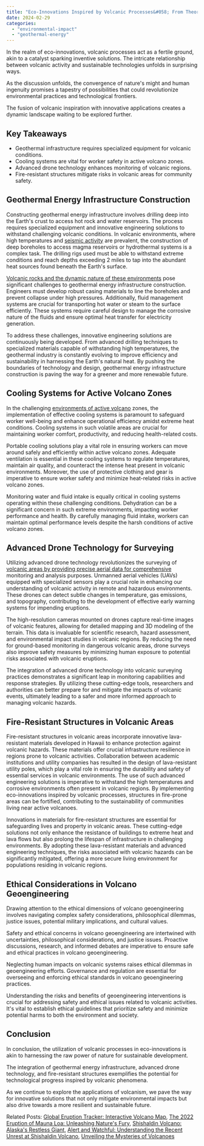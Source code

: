 ```yaml
---
title: "Eco-Innovations Inspired by Volcanic Processes&#058; From Theory to Practice"
date: 2024-02-29
categories: 
  - "environmental-impact"
  - "geothermal-energy"
---
```


In the realm of eco-innovations, volcanic processes act as a fertile ground, akin to a catalyst sparking inventive solutions. The intricate relationship between volcanic activity and sustainable technologies unfolds in surprising ways.

As the discussion unfolds, the convergence of nature's might and human ingenuity promises a tapestry of possibilities that could revolutionize environmental practices and technological frontiers.

The fusion of volcanic inspiration with innovative applications creates a dynamic landscape waiting to be explored further.

## Key Takeaways

- Geothermal infrastructure requires specialized equipment for volcanic conditions.
- Cooling systems are vital for worker safety in active volcano zones.
- Advanced drone technology enhances monitoring of volcanic regions.
- Fire-resistant structures mitigate risks in volcanic areas for community safety.

## Geothermal Energy Infrastructure Construction

Constructing geothermal energy infrastructure involves drilling deep into the Earth's crust to access hot rock and water reservoirs. The process requires specialized equipment and innovative engineering solutions to withstand challenging volcanic conditions. In volcanic environments, where high temperatures and [seismic activity](https://magmamatters.com/the-art-and-science-of-volcano-monitoring/ "The Art and Science of Volcano Monitoring") are prevalent, the construction of deep boreholes to access magma reservoirs or hydrothermal systems is a complex task. The drilling rigs used must be able to withstand extreme conditions and reach depths exceeding 2 miles to tap into the abundant heat sources found beneath the Earth's surface.

[Volcanic rocks and the dynamic nature of these environments](https://magmamatters.com/the-environmental-impact-of-volcanic-eruptions-2/ "The Environmental Impact of Volcanic Eruptions") pose significant challenges to geothermal energy infrastructure construction. Engineers must develop robust casing materials to line the boreholes and prevent collapse under high pressures. Additionally, fluid management systems are crucial for transporting hot water or steam to the surface efficiently. These systems require careful design to manage the corrosive nature of the fluids and ensure optimal heat transfer for electricity generation.

To address these challenges, innovative engineering solutions are continuously being developed. From advanced drilling techniques to specialized materials capable of withstanding high temperatures, the geothermal industry is constantly evolving to improve efficiency and sustainability in harnessing the Earth's natural heat. By pushing the boundaries of technology and design, geothermal energy infrastructure construction is paving the way for a greener and more renewable future.

## Cooling Systems for Active Volcano Zones

In the challenging [environments of active volcano](https://magmamatters.com/geothermal-energy-and-its-volcanic-origins/ "Geothermal Energy and Its Volcanic Origins") zones, the implementation of effective cooling systems is paramount to safeguard worker well-being and enhance operational efficiency amidst extreme heat conditions. Cooling systems in such volatile areas are crucial for maintaining worker comfort, productivity, and reducing health-related costs.

Portable cooling solutions play a vital role in ensuring workers can move around safely and efficiently within active volcano zones. Adequate ventilation is essential in these cooling systems to regulate temperatures, maintain air quality, and counteract the intense heat present in volcanic environments. Moreover, the use of protective clothing and gear is imperative to ensure worker safety and minimize heat-related risks in active volcano zones.

Monitoring water and fluid intake is equally critical in cooling systems operating within these challenging conditions. Dehydration can be a significant concern in such extreme environments, impacting worker performance and health. By carefully managing fluid intake, workers can maintain optimal performance levels despite the harsh conditions of active volcano zones.

## Advanced Drone Technology for Surveying

Utilizing advanced drone technology revolutionizes the surveying of [volcanic areas by providing precise aerial data for comprehensive](https://magmamatters.com/understanding-volcanic-formation-a-comprehensive-guide/ "Understanding Volcanic Formation: A Comprehensive Guide") monitoring and analysis purposes. Unmanned aerial vehicles (UAVs) equipped with specialized sensors play a crucial role in enhancing our understanding of volcanic activity in remote and hazardous environments. These drones can detect subtle changes in temperature, gas emissions, and topography, contributing to the development of effective early warning systems for impending eruptions.

The high-resolution cameras mounted on drones capture real-time images of volcanic features, allowing for detailed mapping and 3D modeling of the terrain. This data is invaluable for scientific research, hazard assessment, and environmental impact studies in volcanic regions. By reducing the need for ground-based monitoring in dangerous volcanic areas, drone surveys also improve safety measures by minimizing human exposure to potential risks associated with volcanic eruptions.

The integration of advanced drone technology into volcanic surveying practices demonstrates a significant leap in monitoring capabilities and response strategies. By utilizing these cutting-edge tools, researchers and authorities can better prepare for and mitigate the impacts of volcanic events, ultimately leading to a safer and more informed approach to managing volcanic hazards.

## Fire-Resistant Structures in Volcanic Areas

Fire-resistant structures in volcanic areas incorporate innovative lava-resistant materials developed in Hawaii to enhance protection against volcanic hazards. These materials offer crucial infrastructure resilience in regions prone to volcanic activities. Collaboration between academic institutions and utility companies has resulted in the design of lava-resistant utility poles, which play a vital role in ensuring the durability and safety of essential services in volcanic environments. The use of such advanced engineering solutions is imperative to withstand the high temperatures and corrosive environments often present in volcanic regions. By implementing eco-innovations inspired by volcanic processes, structures in fire-prone areas can be fortified, contributing to the sustainability of communities living near active volcanoes.

Innovations in materials for fire-resistant structures are essential for safeguarding lives and property in volcanic areas. These cutting-edge solutions not only enhance the resistance of buildings to extreme heat and lava flows but also prolong the lifespan of infrastructure in challenging environments. By adopting these lava-resistant materials and advanced engineering techniques, the risks associated with volcanic hazards can be significantly mitigated, offering a more secure living environment for populations residing in volcanic regions.

## Ethical Considerations in Volcano Geoengineering

Drawing attention to the ethical dimensions of volcano geoengineering involves navigating complex safety considerations, philosophical dilemmas, justice issues, potential military implications, and cultural values.

Safety and ethical concerns in volcano geoengineering are intertwined with uncertainties, philosophical considerations, and justice issues. Proactive discussions, research, and informed debates are imperative to ensure safe and ethical practices in volcano geoengineering.

Neglecting human impacts on volcanic systems raises ethical dilemmas in geoengineering efforts. Governance and regulation are essential for overseeing and enforcing ethical standards in volcano geoengineering practices.

Understanding the risks and benefits of geoengineering interventions is crucial for addressing safety and ethical issues related to volcanic activities. It's vital to establish ethical guidelines that prioritize safety and minimize potential harms to both the environment and society.

## Conclusion

In conclusion, the utilization of volcanic processes in eco-innovations is akin to harnessing the raw power of nature for sustainable development.

The integration of geothermal energy infrastructure, advanced drone technology, and fire-resistant structures exemplifies the potential for technological progress inspired by volcanic phenomena.

As we continue to explore the applications of volcanism, we pave the way for innovative solutions that not only mitigate environmental impacts but also drive towards a more resilient and sustainable future.

Related Posts: [Global Eruption Tracker: Interactive Volcano Map](https://magmamatters.com/global-eruption-tracker-interactive-volcano-map/), [The 2022 Eruption of Mauna Loa: Unleashing Nature's Fury](https://magmamatters.com/the-2022-eruption-of-mauna-loa-unleashing-natures-fury/), [Shishaldin Volcano: Alaska's Restless Giant](https://magmamatters.com/shishaldin-volcano-alaskas-restless-giant/), [Alert and Watchful: Understanding the Recent Unrest at Shishaldin Volcano](https://magmamatters.com/alert-and-watchful-understanding-the-recent-unrest-at-shishaldin-volcano/), [Unveiling the Mysteries of Volcanoes](https://magmamatters.com/unveiling-the-mysteries-of-volcanoes/)
